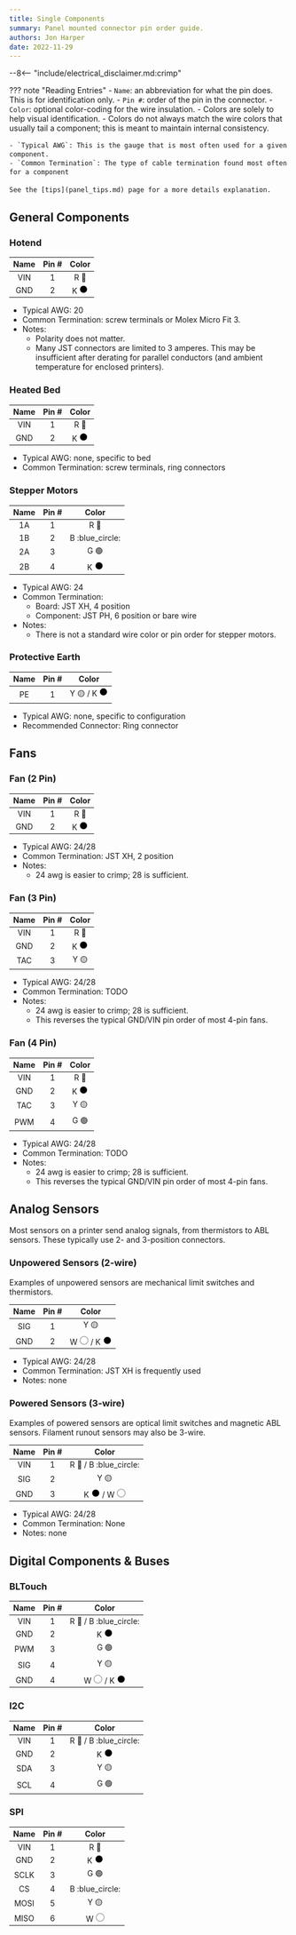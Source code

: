 ```yaml
---
title: Single Components
summary: Panel mounted connector pin order guide.
authors: Jon Harper
date: 2022-11-29
---
```


--8<-- "include/electrical_disclaimer.md:crimp"

??? note "Reading Entries"
    - `Name`: an abbreviation for what the pin does. This is for identification only.
    - `Pin #`: order of the pin in the connector.
    - `Color`: optional color-coding for the wire insulation.
        - Colors are solely to help visual identification.
        - Colors do not always match the wire colors that usually tail a component; this is meant to maintain internal consistency.

    - `Typical AWG`: This is the gauge that is most often used for a given component.
    - `Common Termination`: The type of cable termination found most often for a component

    See the [tips](panel_tips.md) page for a more details explanation.
## General Components

### Hotend

| Name     | Pin #  | Color             |
|:--------:|:------:|:-----------------:|
| VIN      | 1      | R :red_circle:    |
| GND      | 2      | K ![black][black] |

- Typical AWG: 20
- Common Termination: screw terminals or Molex Micro Fit 3.
- Notes:
    - Polarity does not matter.
    - Many JST connectors are limited to 3 amperes. This may be insufficient after derating for parallel conductors (and ambient temperature for enclosed printers).

### Heated Bed

| Name     | Pin #  | Color             |
|:--------:|:------:|:-----------------:|
| VIN      | 1      | R :red_circle:    |
| GND      | 2      | K ![black][black] |

- Typical AWG: none, specific to bed
- Common Termination: screw terminals, ring connectors

### Stepper Motors

| Name     | Pin #  | Color             |
|:--------:|:------:|:-----------------:|
| 1A       | 1      | R :red_circle:    |
| 1B       | 2      | B :blue_circle:   |
| 2A       | 3      | G :green_circle:  |
| 2B       | 4      | K ![black][black] |

- Typical AWG: 24
- Common Termination:
    - Board: JST XH, 4 position
    - Component: JST PH, 6 position or bare wire
- Notes:
    - There is not a standard wire color or pin order for stepper motors.

### Protective Earth

| Name     | Pin #  | Color             |
|:--------:|:------:|:-----------------:|
| PE       | 1      | Y :yellow_circle: / K ![black][black] |

- Typical AWG: none, specific to configuration
- Recommended Connector: Ring connector

## Fans

### Fan (2 Pin)

| Name     | Pin #  | Color |
|:--------:|:------:|:-----:|
| VIN      | 1      | R :red_circle: |
| GND      | 2      | K ![black][black] |

- Typical AWG: 24/28
- Common Termination: JST XH, 2 position
- Notes:
    - 24 awg is easier to crimp; 28 is sufficient.


### Fan (3 Pin)

| Name     | Pin #  | Color             |
|:--------:|:------:|:-----------------:|
| VIN      | 1      | R :red_circle:    |
| GND      | 2      | K ![black][black] |
| TAC      | 3      | Y :yellow_circle: |

- Typical AWG: 24/28
- Common Termination: TODO
- Notes:
    - 24 awg is easier to crimp; 28 is sufficient.
    - This reverses the typical GND/VIN pin order of most 4-pin fans.

### Fan (4 Pin)

| Name     | Pin #  | Color             |
|:--------:|:------:|:-----------------:|
| VIN      | 1      | R :red_circle:    |
| GND      | 2      | K ![black][black] |
| TAC      | 3      | Y :yellow_circle: |
| PWM      | 4      | G :green_circle:  |

- Typical AWG: 24/28
- Common Termination: TODO
- Notes:
    - 24 awg is easier to crimp; 28 is sufficient.
    - This reverses the typical GND/VIN pin order of most 4-pin fans.


## Analog Sensors

Most sensors on a printer send analog signals, from thermistors to ABL sensors. These typically use 2- and 3-position connectors.

### Unpowered Sensors (2-wire)

Examples of unpowered sensors are mechanical limit switches and thermistors.

| Name     | Pin #  | Color             |
|:--------:|:------:|:-----------------:|
| SIG      | 1      | Y :yellow_circle: |
| GND      | 2      | W ![white][white] / K ![black][black] |

- Typical AWG: 24/28
- Common Termination: JST XH is frequently used
- Notes: none

### Powered Sensors (3-wire)

Examples of powered sensors are optical limit switches and magnetic ABL sensors. Filament runout sensors may also be 3-wire.

| Name     | Pin #  | Color             |
|:--------:|:------:|:-----------------:|
| VIN      | 1      | R :red_circle: / B :blue_circle: |
| SIG      | 2      | Y :yellow_circle: |
| GND      | 3      | K ![black][black] / W ![white][white] |

- Typical AWG: 24/28
- Common Termination: None
- Notes: none

## Digital Components & Buses

### BLTouch

| Name     | Pin #  | Color             |
|:--------:|:------:|:-----------------:|
| VIN      | 1      | R :red_circle: / B :blue_circle: |
| GND      | 2      | K ![black][black] |
| PWM      | 3      | G :green_circle:  |
| SIG      | 4      | Y :yellow_circle: |
| GND      | 4      | W ![white][white] / K ![black][black] |

### I2C

| Name     | Pin #  | Color             |
|:--------:|:------:|:-----------------:|
| VIN      | 1      | R :red_circle: / B :blue_circle: |
| GND      | 2      | K ![black][black] |
| SDA      | 3      | Y :yellow_circle: |
| SCL      | 4      | G :green_circle:  |

### SPI

| Name     | Pin #  | Color             |
|:--------:|:------:|:-----------------:|
| VIN      | 1      | R :red_circle:    |
| GND      | 2      | K ![black][black] |
| SCLK     | 3      | G :green_circle:  |
| CS       | 4      | B :blue_circle:   |
| MOSI     | 5      | Y :yellow_circle: |
| MISO     | 6      | W ![white][white] |

[black]: ../img/black_circle.png
[white]: ../img/white_circle.png